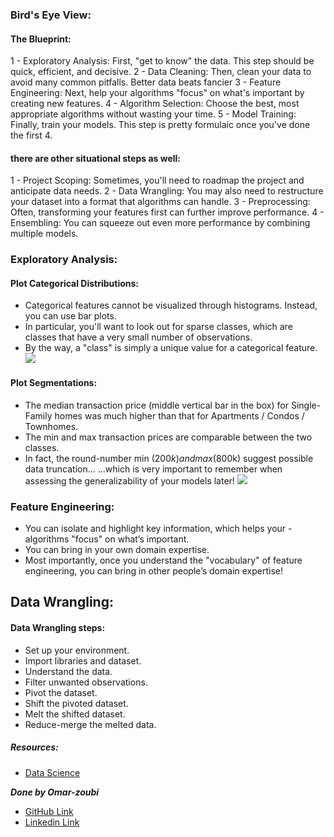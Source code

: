 ### Bird's Eye View:
#### The Blueprint:
1 - Exploratory Analysis: First, "get to know" the data. This step should be quick, efficient, and decisive.
2 - Data Cleaning: Then, clean your data to avoid many common pitfalls. Better data beats fancier 
3 - Feature Engineering: Next, help your algorithms "focus" on what's important by creating new features.
4 - Algorithm Selection: Choose the best, most appropriate algorithms without wasting your time.
5 - Model Training: Finally, train your models. This step is pretty formulaic once you've done the first 4.
#### there are other situational steps as well:
1 - Project Scoping: Sometimes, you'll need to roadmap the project and anticipate data needs.
2 - Data Wrangling: You may also need to restructure your dataset into a format that algorithms can handle.
3 - Preprocessing: Often, transforming your features first can further improve performance.
4 - Ensembling: You can squeeze out even more performance by combining multiple models.

### Exploratory Analysis:
#### Plot Categorical Distributions:
- Categorical features cannot be visualized through histograms. Instead, you can use bar plots.
- In particular, you'll want to look out for sparse classes, which are classes that have a very small number of observations.
- By the way, a "class" is simply a unique value for a categorical feature.
![](https://elitedatascience.com/wp-content/uploads/2017/06/grouping-sparse-classes-before.png)

#### Plot Segmentations:
- The median transaction price (middle vertical bar in the box) for Single-Family homes was much higher than that for Apartments / Condos / Townhomes.
- The min and max transaction prices are comparable between the two classes.
- In fact, the round-number min ($200k) and max ($800k) suggest possible data truncation...
...which is very important to remember when assessing the generalizability of your models later!
![](https://elitedatascience.com/wp-content/uploads/2017/06/boxplot-segmentation-example.png)

### Feature Engineering:
- You can isolate and highlight key information, which helps your - algorithms "focus" on what’s important.
- You can bring in your own domain expertise.
- Most importantly, once you understand the "vocabulary" of feature engineering, you can bring in other people’s domain expertise!

## Data Wrangling:
#### Data Wrangling steps:
- Set up your environment.
- Import libraries and dataset.
- Understand the data.
- Filter unwanted observations.
- Pivot the dataset.
- Shift the pivoted dataset.
- Melt the shifted dataset.
- Reduce-merge the melted data.

##### Resources:

- [Data Science ](https://elitedatascience.com/primer)





***Done by Omar-zoubi***
- [GitHub Link](https://github.com/Omar-zoubi)
- [Linkedin Link](https://www.linkedin.com/in/omar-alzoubi-54034bb4/)